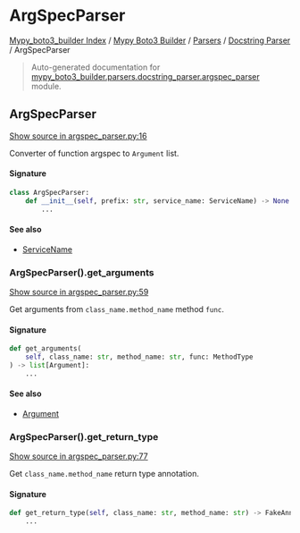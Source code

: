 # ArgSpecParser

[Mypy_boto3_builder Index](../../../README.md#mypy_boto3_builder-index) /
[Mypy Boto3 Builder](../../index.md#mypy-boto3-builder) /
[Parsers](../index.md#parsers) /
[Docstring Parser](./index.md#docstring-parser) /
ArgSpecParser

> Auto-generated documentation for [mypy_boto3_builder.parsers.docstring_parser.argspec_parser](https://github.com/youtype/mypy_boto3_builder/blob/main/mypy_boto3_builder/parsers/docstring_parser/argspec_parser.py) module.

## ArgSpecParser

[Show source in argspec_parser.py:16](https://github.com/youtype/mypy_boto3_builder/blob/main/mypy_boto3_builder/parsers/docstring_parser/argspec_parser.py#L16)

Converter of function argspec to `Argument` list.

#### Signature

```python
class ArgSpecParser:
    def __init__(self, prefix: str, service_name: ServiceName) -> None:
        ...
```

#### See also

- [ServiceName](../../service_name.md#servicename)

### ArgSpecParser().get_arguments

[Show source in argspec_parser.py:59](https://github.com/youtype/mypy_boto3_builder/blob/main/mypy_boto3_builder/parsers/docstring_parser/argspec_parser.py#L59)

Get arguments from `class_name.method_name` method `func`.

#### Signature

```python
def get_arguments(
    self, class_name: str, method_name: str, func: MethodType
) -> list[Argument]:
    ...
```

#### See also

- [Argument](../../structures/argument.md#argument)

### ArgSpecParser().get_return_type

[Show source in argspec_parser.py:77](https://github.com/youtype/mypy_boto3_builder/blob/main/mypy_boto3_builder/parsers/docstring_parser/argspec_parser.py#L77)

Get `class_name.method_name` return type annotation.

#### Signature

```python
def get_return_type(self, class_name: str, method_name: str) -> FakeAnnotation | None:
    ...
```
